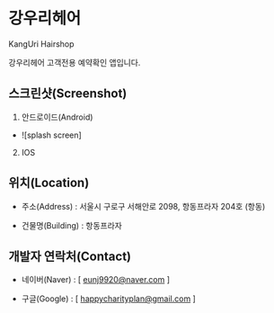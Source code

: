 # 강우리헤어

KangUri Hairshop

강우리헤어 고객전용 예약확인 앱입니다.

## 스크린샷(Screenshot)

1. 안드로이드(Android)
  * ![splash screen]
2. IOS

## 위치(Location)

* 주소(Address) : 서울시 구로구 서해안로 2098, 항동프라자 204호 (항동)

* 건물명(Building) : 항동프라자

## 개발자 연락처(Contact)

* 네이버(Naver) : [ eunj9920@naver.com ]

* 구글(Google) : [ happycharityplan@gmail.com ]
